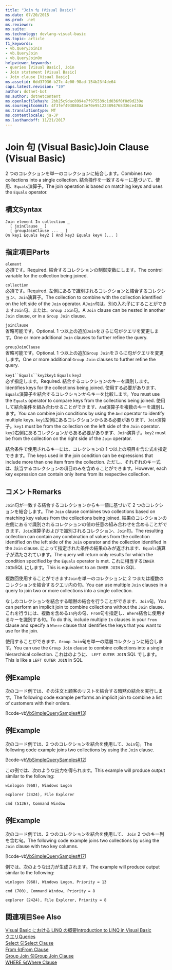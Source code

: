 ```yaml
---
title: "Join 句 (Visual Basic)"
ms.date: 07/20/2015
ms.prod: .net
ms.reviewer: 
ms.suite: 
ms.technology: devlang-visual-basic
ms.topic: article
f1_keywords:
- vb.QueryJoinIn
- vb.QueryJoin
- vb.QueryJoinOn
helpviewer_keywords:
- queries [Visual Basic], Join
- Join statement [Visual Basic]
- Join clause [Visual Basic]
ms.assetid: 6dd37936-b27c-4e00-98ad-154b23f4de64
caps.latest.revision: "19"
author: dotnet-bot
ms.author: dotnetcontent
ms.openlocfilehash: 2bb25c9dac8994e7f975539c1d036f0f0d9d239e
ms.sourcegitcommit: 4f3fef493080a43e70e951223894768d36ce430a
ms.translationtype: MT
ms.contentlocale: ja-JP
ms.lasthandoff: 11/21/2017
---
```

# <a name="join-clause-visual-basic"></a><span data-ttu-id="27dba-102">Join 句 (Visual Basic)</span><span class="sxs-lookup"><span data-stu-id="27dba-102">Join Clause (Visual Basic)</span></span>
<span data-ttu-id="27dba-103">2 つのコレクションを単一のコレクションに結合します。</span><span class="sxs-lookup"><span data-stu-id="27dba-103">Combines two collections into a single collection.</span></span> <span data-ttu-id="27dba-104">結合操作を一致するキーに基づいて、使用、`Equals`演算子。</span><span class="sxs-lookup"><span data-stu-id="27dba-104">The join operation is based on matching keys and uses the `Equals` operator.</span></span>  
  
## <a name="syntax"></a><span data-ttu-id="27dba-105">構文</span><span class="sxs-lookup"><span data-stu-id="27dba-105">Syntax</span></span>  
  
```  
Join element In collection _  
  [ joinClause _ ]   
  [ groupJoinClause ... _ ]   
On key1 Equals key2 [ And key3 Equals key4 [... ]  
```  
  
## <a name="parts"></a><span data-ttu-id="27dba-106">指定項目</span><span class="sxs-lookup"><span data-stu-id="27dba-106">Parts</span></span>  
 `element`  
 <span data-ttu-id="27dba-107">必須です。</span><span class="sxs-lookup"><span data-stu-id="27dba-107">Required.</span></span> <span data-ttu-id="27dba-108">結合するコレクションの制御変数にします。</span><span class="sxs-lookup"><span data-stu-id="27dba-108">The control variable for the collection being joined.</span></span>  
  
 `collection`  
 <span data-ttu-id="27dba-109">必須です。</span><span class="sxs-lookup"><span data-stu-id="27dba-109">Required.</span></span> <span data-ttu-id="27dba-110">左側にあるで識別されるコレクションと結合するコレクション、`Join`演算子。</span><span class="sxs-lookup"><span data-stu-id="27dba-110">The collection to combine with the collection identified on the left side of the `Join` operator.</span></span> <span data-ttu-id="27dba-111">A`Join`句は、別の入れ子にすることができます`Join`句、または、`Group Join`句。</span><span class="sxs-lookup"><span data-stu-id="27dba-111">A `Join` clause can be nested in another `Join` clause, or in a `Group Join` clause.</span></span>  
  
 `joinClause`  
 <span data-ttu-id="27dba-112">省略可能です。</span><span class="sxs-lookup"><span data-stu-id="27dba-112">Optional.</span></span> <span data-ttu-id="27dba-113">1 つ以上の追加`Join`をさらに句がクエリを変更します。</span><span class="sxs-lookup"><span data-stu-id="27dba-113">One or more additional `Join` clauses to further refine the query.</span></span>  
  
 `groupJoinClause`  
 <span data-ttu-id="27dba-114">省略可能です。</span><span class="sxs-lookup"><span data-stu-id="27dba-114">Optional.</span></span> <span data-ttu-id="27dba-115">1 つ以上の追加`Group Join`をさらに句がクエリを変更します。</span><span class="sxs-lookup"><span data-stu-id="27dba-115">One or more additional `Group Join` clauses to further refine the query.</span></span>  
  
 <span data-ttu-id="27dba-116">`key1``Equals``key2`</span><span class="sxs-lookup"><span data-stu-id="27dba-116">`key1` `Equals` `key2`</span></span>  
 <span data-ttu-id="27dba-117">必ず指定します。</span><span class="sxs-lookup"><span data-stu-id="27dba-117">Required.</span></span> <span data-ttu-id="27dba-118">結合するコレクションのキーを識別します。</span><span class="sxs-lookup"><span data-stu-id="27dba-118">Identifies keys for the collections being joined.</span></span> <span data-ttu-id="27dba-119">使用する必要があります、`Equals`演算子を結合するコレクションからキーを比較します。</span><span class="sxs-lookup"><span data-stu-id="27dba-119">You must use the `Equals` operator to compare keys from the collections being joined.</span></span> <span data-ttu-id="27dba-120">使用して結合条件を組み合わせることができます、`And`演算子を複数のキーを識別します。</span><span class="sxs-lookup"><span data-stu-id="27dba-120">You can combine join conditions by using the `And` operator to identify multiple keys.</span></span> <span data-ttu-id="27dba-121">`key1`左側にあるコレクションからある必要があります、`Join`演算子。</span><span class="sxs-lookup"><span data-stu-id="27dba-121">`key1` must be from the collection on the left side of the `Join` operator.</span></span> <span data-ttu-id="27dba-122">`key2`右側にあるコレクションからある必要があります、`Join`演算子。</span><span class="sxs-lookup"><span data-stu-id="27dba-122">`key2` must be from the collection on the right side of the `Join` operator.</span></span>  
  
 <span data-ttu-id="27dba-123">結合条件で使用されるキーには、コレクションの 1 つ以上の項目を含む式を指定できます。</span><span class="sxs-lookup"><span data-stu-id="27dba-123">The keys used in the join condition can be expressions that include more than one item from the collection.</span></span> <span data-ttu-id="27dba-124">ただし、それぞれのキー式は、該当するコレクションの項目のみを含めることができます。</span><span class="sxs-lookup"><span data-stu-id="27dba-124">However, each key expression can contain only items from its respective collection.</span></span>  
  
## <a name="remarks"></a><span data-ttu-id="27dba-125">コメント</span><span class="sxs-lookup"><span data-stu-id="27dba-125">Remarks</span></span>  
 <span data-ttu-id="27dba-126">`Join`句が一致する結合するコレクションからキー値に基づいて 2 つのコレクションを結合します。</span><span class="sxs-lookup"><span data-stu-id="27dba-126">The `Join` clause combines two collections based on matching key values from the collections being joined.</span></span> <span data-ttu-id="27dba-127">結果のコレクションの左側にあるで識別されるコレクションの値の任意の組み合わせを含めることができます、`Join`演算子およびで識別されるコレクション、`Join`句。</span><span class="sxs-lookup"><span data-stu-id="27dba-127">The resulting collection can contain any combination of values from the collection identified on the left side of the `Join` operator and the collection identified in the `Join` clause.</span></span> <span data-ttu-id="27dba-128">によって指定された条件の結果のみが返されます、`Equals`演算子が満たされています。</span><span class="sxs-lookup"><span data-stu-id="27dba-128">The query will return only results for which the condition specified by the `Equals` operator is met.</span></span> <span data-ttu-id="27dba-129">これに相当する`INNER JOIN`SQL にします。</span><span class="sxs-lookup"><span data-stu-id="27dba-129">This is equivalent to an `INNER JOIN` in SQL.</span></span>  
  
 <span data-ttu-id="27dba-130">複数回使用することができます`Join`を単一のコレクションに 2 つまたは複数のコレクションを結合するクエリ内の句。</span><span class="sxs-lookup"><span data-stu-id="27dba-130">You can use multiple `Join` clauses in a query to join two or more collections into a single collection.</span></span>  
  
 <span data-ttu-id="27dba-131">なしのコレクションを結合する暗黙の結合を行うことができます、`Join`句。</span><span class="sxs-lookup"><span data-stu-id="27dba-131">You can perform an implicit join to combine collections without the `Join` clause.</span></span> <span data-ttu-id="27dba-132">これを行うには、複数を含める`In`内の句、`From`句を指定し、`Where`結合に使用するキーを識別する句。</span><span class="sxs-lookup"><span data-stu-id="27dba-132">To do this, include multiple `In` clauses in your `From` clause and specify a `Where` clause that identifies the keys that you want to use for the join.</span></span>  
  
 <span data-ttu-id="27dba-133">使用することができます、`Group Join`句を単一の階層コレクションに結合します。</span><span class="sxs-lookup"><span data-stu-id="27dba-133">You can use the `Group Join` clause to combine collections into a single hierarchical collection.</span></span> <span data-ttu-id="27dba-134">これはのように、 `LEFT OUTER JOIN` SQL でします。</span><span class="sxs-lookup"><span data-stu-id="27dba-134">This is like a `LEFT OUTER JOIN` in SQL.</span></span>  
  
## <a name="example"></a><span data-ttu-id="27dba-135">例</span><span class="sxs-lookup"><span data-stu-id="27dba-135">Example</span></span>  
 <span data-ttu-id="27dba-136">次のコード例では、その注文と顧客のリストを結合する暗黙の結合を実行します。</span><span class="sxs-lookup"><span data-stu-id="27dba-136">The following code example performs an implicit join to combine a list of customers with their orders.</span></span>  
  
 [!code-vb[VbSimpleQuerySamples#13](../../../visual-basic/language-reference/queries/codesnippet/VisualBasic/join-clause_1.vb)]  
  
## <a name="example"></a><span data-ttu-id="27dba-137">例</span><span class="sxs-lookup"><span data-stu-id="27dba-137">Example</span></span>  
 <span data-ttu-id="27dba-138">次のコード例では、2 つのコレクションを結合を使用して、`Join`句。</span><span class="sxs-lookup"><span data-stu-id="27dba-138">The following code example joins two collections by using the `Join` clause.</span></span>  
  
 [!code-vb[VbSimpleQuerySamples#12](../../../visual-basic/language-reference/queries/codesnippet/VisualBasic/join-clause_2.vb)]  
  
 <span data-ttu-id="27dba-139">この例では、次のような出力を得られます。</span><span class="sxs-lookup"><span data-stu-id="27dba-139">This example will produce output similar to the following:</span></span>  
  
 `winlogon (968), Windows Logon`  
  
 `explorer (2424), File Explorer`  
  
 `cmd (5136), Command Window`  
  
## <a name="example"></a><span data-ttu-id="27dba-140">例</span><span class="sxs-lookup"><span data-stu-id="27dba-140">Example</span></span>  
 <span data-ttu-id="27dba-141">次のコード例では、2 つのコレクションを結合を使用して、 `Join` 2 つのキー列を含む句。</span><span class="sxs-lookup"><span data-stu-id="27dba-141">The following code example joins two collections by using the `Join` clause with two key columns.</span></span>  
  
 [!code-vb[VbSimpleQuerySamples#17](../../../visual-basic/language-reference/queries/codesnippet/VisualBasic/join-clause_3.vb)]  
  
 <span data-ttu-id="27dba-142">例では、次のような出力が生成されます。</span><span class="sxs-lookup"><span data-stu-id="27dba-142">The example will produce output similar to the following:</span></span>  
  
 `winlogon (968), Windows Logon, Priority = 13`  
  
 `cmd (700), Command Window, Priority = 8`  
  
 `explorer (2424), File Explorer, Priority = 8`  
  
## <a name="see-also"></a><span data-ttu-id="27dba-143">関連項目</span><span class="sxs-lookup"><span data-stu-id="27dba-143">See Also</span></span>  
 [<span data-ttu-id="27dba-144">Visual Basic における LINQ の概要</span><span class="sxs-lookup"><span data-stu-id="27dba-144">Introduction to LINQ in Visual Basic</span></span>](../../../visual-basic/programming-guide/language-features/linq/introduction-to-linq.md)  
 [<span data-ttu-id="27dba-145">クエリ</span><span class="sxs-lookup"><span data-stu-id="27dba-145">Queries</span></span>](../../../visual-basic/language-reference/queries/queries.md)  
 [<span data-ttu-id="27dba-146">Select 句</span><span class="sxs-lookup"><span data-stu-id="27dba-146">Select Clause</span></span>](../../../visual-basic/language-reference/queries/select-clause.md)  
 [<span data-ttu-id="27dba-147">From 句</span><span class="sxs-lookup"><span data-stu-id="27dba-147">From Clause</span></span>](../../../visual-basic/language-reference/queries/from-clause.md)  
 [<span data-ttu-id="27dba-148">Group Join 句</span><span class="sxs-lookup"><span data-stu-id="27dba-148">Group Join Clause</span></span>](../../../visual-basic/language-reference/queries/group-join-clause.md)  
 [<span data-ttu-id="27dba-149">WHERE 句</span><span class="sxs-lookup"><span data-stu-id="27dba-149">Where Clause</span></span>](../../../visual-basic/language-reference/queries/where-clause.md)
